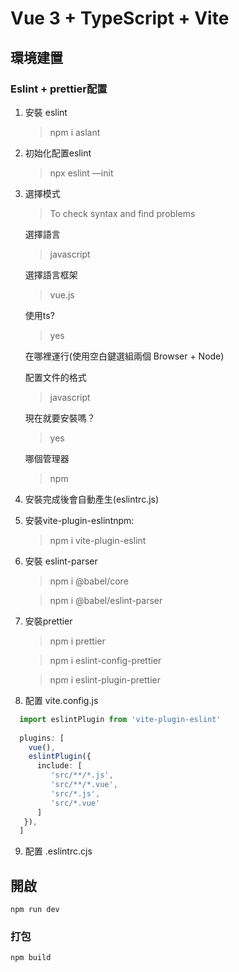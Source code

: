 # Vue 3 + TypeScript + Vite

## 環境建置
### Eslint + prettier配置
1. 安裝 eslint
   > npm i aslant

2. 初始化配置eslint
   > npx eslint —init

3. 選擇模式
   > To check syntax and find problems
      
   選擇語言
   > javascript

   選擇語言框架      
   > vue.js
   
   使用ts?
   > yes

   在哪裡運行(使用空白鍵選組兩個 Browser + Node)

   配置文件的格式
   > javascript

   現在就要安裝嗎？
   > yes

   哪個管理器     
   > npm 
      
4. 安裝完成後會自動產生(eslintrc.js)

5. 安裝vite-plugin-eslintnpm: 
   > npm i vite-plugin-eslint
6. 安裝 eslint-parser    
   > npm i  @babel/core

   > npm i  @babel/eslint-parser

7. 安裝prettier
   >  npm i prettier

   >  npm i eslint-config-prettier

   >  npm i eslint-plugin-prettier 


8. 配置 vite.config.js
```ts
  import eslintPlugin from 'vite-plugin-eslint'
  
  plugins: [
    vue(),
    eslintPlugin({
      include: [ 
         'src/**/*.js',
         'src/**/*.vue',
         'src/*.js',
         'src/*.vue'
      ]
   }),
  ]
```
9. 配置 .eslintrc.cjs

## 開啟

```
npm run dev
```

### 打包

```
npm build
```
